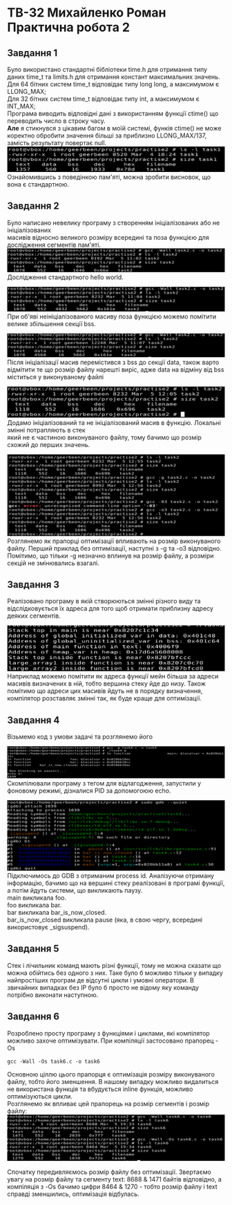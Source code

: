 # ТВ-32 Михайленко Роман Практична робота 2
## Завдання 1
Було використано стандартні бібліотеки time.h для отримання типу даних
time_t та limits.h для отримання констант максимальних значень.   
Для 64 бітних систем time_t відповідає типу long long, а максимумом є LLONG_MAX;  
Для 32 бітних систем time_t відповідає типу int, а максимумом є INT_MAX;  
Програма виводить відповідні дані з використанням функції ctime() що переводить число в строку часу.      
**Але** я стикнувся з цікавим багом в моїй системі, функія ctime() не може коректно обробити значення
більші за приблизно LLONG_MAX/137, замість результату повертає null.
![task1.png](practise2/images/task1.png)
Ознайомившись з поведінкою пам'яті, можна зробити висновок, що вона є стандартною.

## Завдання 2
Було написано невелику програму з створенням ініціалізованих або не ініціалізованих  
масивів відносно великого розміру всередині та поза функцією для дослідження сегментів пам'яті.  
![task21.png](practise2/images/task21.png)
Дослідження стандартного hello world.  

![task22.png](practise2/images/task22.png)
При об'яві неініціалізованого масиву поза функцією можемо помітити велике збільшення секції bss.   

![task23.png](practise2/images/task23.png)
Після ініціалізації масив перемістився з bss до секції data, також варто відмітити те що розмір файлу нарешті виріс, адже data на відміну від bss міститься у виконуваному файлі

![task24.png](practise2/images/task24.png)
Додамо ініціалізований та не ініціалізований масив в функцію. Локальні змінні потрапляють в стек  
який не є частиною виконуваного файлу, тому бачимо що розмір схожий до перших значень.

![task25.png](practise2/images/task25.png)
Розглянемо як прапорці оптимізації впливають на розмір виконуваного файлу. Перший  приклад без оптимізації, наступні з -g та -o3 відповідно. Помітимо, що тільки -g незначно вплинув на розмір файлу, а розміри секцій не змінювались взагалі.

## Завдання 3
Реалізовано програму в якій створюються змінні різного виду та відслідковується їх адреса для того щоб отримати приблизну адресу деяких сегментів.

![task3.png](practise2/images/task3.png)
Наприклад можемо помітити як адреса функції мейн більша за адреси масивів визначених в ній, тобто вершина стеку йде до низу. Також помітимо що адреси цих масивів йдуть не в порядку визначення, компілятор розставляє змінні так, як буде краще для оптимізації.

## Завдання 4
Візьмемо код з умови задачі та розглянемо його

![task41.png](practise2/images/task41.png)
Скомпілювали програму з тегом для відлагодження, запустили у фоновому режимі, дізналися PID за допомогоюю echo.

![task42.png](practise2/images/task42.png)
Підключимось до GDB з отриманим process id.
Аналізуючи отриману інформацію, бачимо що на вершині стеку реалізовані в програмі функції, а потім йдуть системи, що викликають паузу.  
main викликала foo.  
foo викликала bar.  
bar викликала bar_is_now_closed.  
bar_is_now_closed викликала pause (яка, в свою чергу, всередині використовує _sigsuspend).  

## Завдання 5
Стек і лічильник команд мають різні функції, тому не можна сказати що можна обійтись без одного з них. Таке було б можливо тільки у випадку найпростіших програм де відсутні цикли і умовні оператори.
В звичайних випадках без IP було б просто не відому яку команду потрібно виконати наступною.

## Завдання 6
Розроблено просту програму з функціями і циклами, які компілятор можливо захоче оптимізувати. При компіляції застосовано прапорец -Os
```shell
gcc -Wall -Os task6.c -o task6
```
Основною ціллю цього прапорця є оптимізація розміру виконуваного файлу, тобто його зменшення. В нашому випадку можливо видалиться не використана функція та вбудується inline функція, можливо оптимізуються цикли.  
Розглянемо як впливає цей прапорець на розмір сегментів і розмір файлу:
![task6.png](practise2/images/task6.png)

Спочатку передивляємось розмір файлу без оптимізації. Звертаємо увагу на розмір файлу та сегменту text: 8688 & 1471 байтів відповідно, а компіляція з -Os бачимо цифри 8464 & 1270 - тобто розмір файлу і text справді зменшились, оптимізація відбулась.
